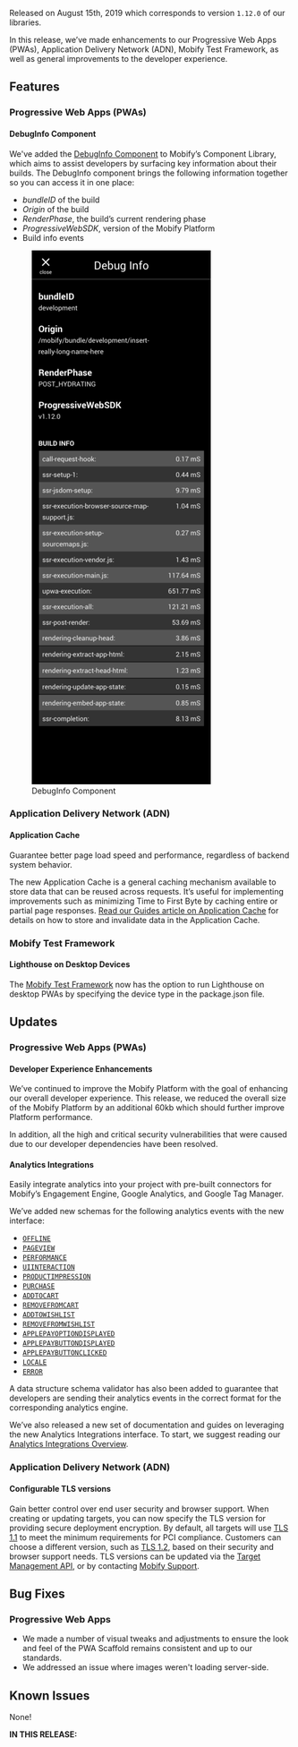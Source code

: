 Released on August 15th, 2019 which corresponds to version `1.12.0` of our libraries.

In this release, we’ve made enhancements to our Progressive Web Apps (PWAs), Application Delivery Network (ADN), Mobify Test Framework, as well as general improvements to the developer experience.

## <span class="c-label c--features">Features</span>

### Progressive Web Apps (PWAs)

#### DebugInfo Component

We've added the [DebugInfo Component](../../../progressive-web/latest/components/#!/DebugInfo) to Mobify’s Component Library, which aims to assist developers by surfacing key information about their builds. The DebugInfo component brings the following information together so you can access it in one place:

- _bundleID_ of the build
- _Origin_ of the build
- _RenderPhase_, the build’s current rendering phase
- _ProgressiveWebSDK_, version of the Mobify Platform
- Build info events

<figure class="u-text-align-center">
    <div>
        <img alt="DebugInfo Component" src="images/debug-info.png"/>
    </div>
    <figcaption>DebugInfo Component</figcaption>
</figure>

### Application Delivery Network (ADN)

#### Application Cache
Guarantee better page load speed and performance, regardless of backend system behavior. 

The new Application Cache is a general caching mechanism available to store data that can be reused across requests. It’s useful for implementing improvements such as minimizing Time to First Byte by caching entire or partial page responses. [Read our Guides article on Application Cache](../../../progressive-web/latest/guides/ssr-performance-application-cache/) for details on how to store and invalidate data in the Application Cache.

### Mobify Test Framework

#### Lighthouse on Desktop Devices

The [Mobify Test Framework](http://docs.mobify.com/mobify-test-framework/latest/) now has the option to run Lighthouse on desktop PWAs by specifying the device type in the package.json file.

## <span class="c-label c--updates">Updates</span>

### Progressive Web Apps (PWAs)

#### Developer Experience Enhancements
We’ve continued to improve the Mobify Platform with the goal of enhancing our overall developer experience. This release, we reduced the overall size of the Mobify Platform by an additional 60kb which should further improve Platform performance.

In addition, all the high and critical security vulnerabilities that were caused due to our developer dependencies have been resolved.

#### Analytics Integrations
Easily integrate analytics into your project with pre-built connectors for Mobify’s Engagement Engine, Google Analytics, and Google Tag Manager.

We’ve added new schemas for the following analytics events with the new interface: 

- [`OFFLINE`](../../../progressive-web/latest/analytics/analytics-integrations-events/#offline)
- [`PAGEVIEW`](../../../progressive-web/latest/analytics/analytics-integrations-events/#pageview)
- [`PERFORMANCE`](../../../progressive-web/latest/analytics/analytics-integrations-events/#performance) 
- [`UIINTERACTION`](../../../progressive-web/latest/analytics/analytics-integrations-events/#uiinteraction)
- [`PRODUCTIMPRESSION`](../../../progressive-web/latest/analytics/analytics-integrations-events/#productimpression)
- [`PURCHASE`](../../../progressive-web/latest/analytics/analytics-integrations-events/#purchase)
- [`ADDTOCART`](../../../progressive-web/latest/analytics/analytics-integrations-events/#addtocart,-removefromcart)
- [`REMOVEFROMCART`](../../../progressive-web/latest/analytics/analytics-integrations-events/#addtocart,-removefromcart)
- [`ADDTOWISHLIST`](../../../progressive-web/latest/analytics/analytics-integrations-events/#addtowishlist,-removefromwishlist)
- [`REMOVEFROMWISHLIST`](../../../progressive-web/latest/analytics/analytics-integrations-events/#addtowishlist,-removefromwishlist)
- [`APPLEPAYOPTIONDISPLAYED`](../../../progressive-web/latest/analytics/analytics-integrations-events/#applepayoptiondisplayed)
- [`APPLEPAYBUTTONDISPLAYED`](../../../progressive-web/latest/analytics/analytics-integrations-events/#applepaybuttondisplayed)
- [`APPLEPAYBUTTONCLICKED`](../../../progressive-web/latest/analytics/analytics-integrations-events/#applepaybuttonclicked)
- [`LOCALE`](../../../progressive-web/latest/analytics/analytics-integrations-events/#locale)
- [`ERROR`](../../../progressive-web/latest/analytics/analytics-integrations-events/#error)

A data structure schema validator has also been added to guarantee that developers are sending their analytics events in the correct format for the corresponding analytics engine.

We’ve also released a new set of documentation and guides on leveraging the new Analytics Integrations interface. To start, we suggest reading our [Analytics Integrations Overview](../../../progressive-web/latest/analytics/analytics-integrations-overview/).

### Application Delivery Network (ADN)

#### Configurable TLS versions
Gain better control over end user security and browser support. When creating or updating targets, you can now specify the TLS version for providing secure deployment encryption. By default, all targets will use [TLS 1.1](https://caniuse.com/#feat=tls1-1) to meet the minimum requirements for PCI compliance. Customers can choose a different version, such as [TLS 1.2](https://caniuse.com/#feat=tls1-2), based on their security and browser support needs. TLS versions can be updated via the [Target Management API](https://docs.mobify.com/api/cloud/#api-Projects-UpdateTarget), or by contacting [Mobify Support](https://support.mobify.com).

## <span class="c-label c--bugs">Bug Fixes</span>

### Progressive Web Apps
- We made a number of visual tweaks and adjustments to ensure the look and feel of the PWA Scaffold remains consistent and up to our standards.
- We addressed an issue where images weren't loading server-side.

## <span class="c-label c--known">Known Issues</span>

None!

<div id="toc"><p class="u-text-size-smaller u-margin-start u-margin-bottom"><b>IN THIS RELEASE:</b></p></div>


